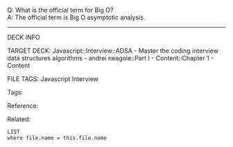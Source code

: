 Q: What is the official term for Big O?  
A: The official term is Big O asymptotic analysis.
<!--ID: 1690032124206-->

---

DECK INFO

TARGET DECK: Javascript::Interview::ADSA - Master the coding interview data structures algorithms - andrei neagoie::Part I - Content::Chapter 1 - Content

FILE TAGS: Javascript Interview

Tags:

Reference:

Related:

```dataview
LIST
where file.name = this.file.name
```
